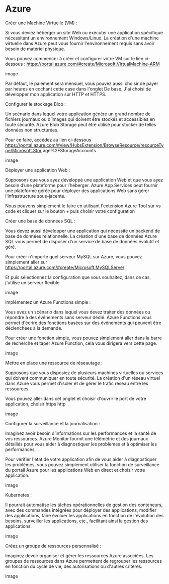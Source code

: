 # Azure

Créer une Machine Virtuelle (VM) :

Si vous deviez héberger un site Web ou exécuter une application spécifique nécessitant un environnement Windows/Linux. La création d'une machine virtuelle dans Azure peut vous fournir l'environnement requis sans avoir besoin de matériel physique.

Vous pouvez commencer à créer et configurer votre VM sur le lien ci-dessous : https://portal.azure.com/#create/Microsoft.VirtualMachine-ARM


image


Par défaut, le paiement sera mensuel, vous pouvez aussi choisir de payer par heures en cochant cette case dans l'onglet De base.
J'ai choisi de développer mon application sur HTTP et HTTPS.



Configurer le stockage Blob :

Un scénario dans lequel votre application génère un grand nombre de fichiers journaux ou d’images qui doivent être stockés et accessibles en toute sécurité. Azure Blob Storage peut être utilisé pour stocker de telles données non structurées.

Pour ce faire, accédez au lien ci-dessous https://portal.azure.com/#view/HubsExtension/BrowseResource/resourceType/Microsoft.Stor age%2FStorageAccounts


image



Déployer une application Web :

Supposons que vous ayez développé une application Web et que vous ayez besoin d’une plateforme pour l’héberger. Azure App Services peut fournir une plateforme gérée pour déployer des applications Web sans gérer l'infrastructure sous-jacente.

Nous pouvons simplement le faire en utilisant l'extension Azure Tool sur vs code et cliquer sur le bouton + puis choisir votre configuration



Créer une base de données SQL :
   
Vous devez aussi développer une application qui nécessite un backend de base de données relationnelle. La création d'une base de données Azure SQL vous permet de disposer d'un service de base de données évolutif et géré.

Pour créer n'importe quel serveur MySQL sur Azure, vous pouvez simplement aller sur
https://portal.azure.com/#create/Microsoft.MySQLServer

Et puis sélectionnez la configuration que vous souhaitez, dans ce cas, j'utilise un serveur flexible


image


Implémentez un Azure Functions simple :

Vous avez un scénario dans lequel vous devez traiter des données ou répondre à des événements sans serveur dédié. Azure Functions vous permet d'écrire des fonctions basées sur des événements qui peuvent être déclenchées à la demande.

Pour créer une fonction simple, vous pouvez simplement aller dans la barre de recherche et taper Azure Function, cela vous dirigera vers cette page.



image



Mettre en place une ressource de réseautage :

Supposons que vous disposiez de plusieurs machines virtuelles ou services qui doivent communiquer en toute sécurité. La création d'un réseau virtuel dans Azure vous permet d'isoler et de gérer le trafic réseau entre les ressources.

Vous pouvez aller dans cet onglet et choisir d'ouvrir le port de votre application, choisir https http


image


Configurer la surveillance et la journalisation :

Imaginez avoir besoin d’informations sur les performances et la santé de vos ressources. Azure Monitor fournit une télémétrie et des journaux détaillés pour vous aider à diagnostiquer les problèmes et à optimiser les performances.

Pour vérifier l'état de votre application afin de vous aider à diagnostiquer les problèmes, vous pouvez simplement utiliser la fonction de surveillance du portail Azure pour les applications Web en direct et choisir votre application.


image



Kubernetes : 

Il pourrait automatise les tâches opérationnelles de gestion des conteneurs, avec des commandes intégrées pour déployer des applications, modifier des applications, faire évoluer les applications en fonction de l'évolution des besoins, surveiller les applications, etc., facilitant ainsi la gestion des applications.



image



Créez un groupe de ressources personnalisé :

Imaginez devoir organiser et gérer les ressources Azure associées. Les groupes de ressources dans Azure permettent de regrouper les ressources en fonction du cycle de vie, des autorisations ou d'autres critères.


image


